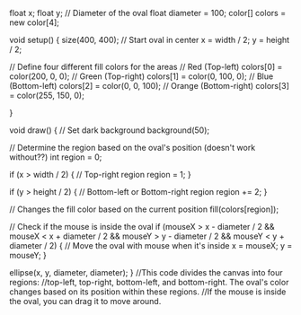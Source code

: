 float x;
float y; 
// Diameter of the oval
float diameter = 100;
color[] colors = new color[4]; 

void setup() {
  size(400, 400);
  // Start oval in center
  x = width / 2; 
  y = height / 2; 

  // Define four different fill colors for the areas
  // Red (Top-left)
  colors[0] = color(200, 0, 0); 
  // Green (Top-right)
  colors[1] = color(0, 100, 0); 
  // Blue (Bottom-left)
  colors[2] = color(0, 0, 100); 
  // Orange (Bottom-right)
  colors[3] = color(255, 150, 0);
 
}

void draw() {
  // Set dark background
  background(50); 

  // Determine the region based on the oval's position (doesn't work without??)
  int region = 0; 

  if (x > width / 2) {
    // Top-right region
    region = 1; 
  }

  if (y > height / 2) {
    // Bottom-left or Bottom-right region
    region += 2; 
  }

  // Changes the fill color based on the current position
  fill(colors[region]);

  // Check if the mouse is inside the oval
  if (mouseX > x - diameter / 2 && mouseX < x + diameter / 2 &&
    mouseY > y - diameter / 2 && mouseY < y + diameter / 2) {
    // Move the oval with mouse when it's inside
    x = mouseX;
    y = mouseY;
  }

  ellipse(x, y, diameter, diameter);
}
//This code divides the canvas into four regions:
//top-left, top-right, bottom-left, and bottom-right. The oval's color changes based on its position within these regions. 
//If the mouse is inside the oval, you can drag it to move around. 
